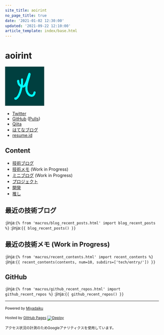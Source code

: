 ```yaml
---
site_title: aoirint
no_page_title: true
date: '2021-01-02 12:30:00'
updated: '2021-09-22 12:10:00'
article_template: index/base.html
---
```

# aoirint

![avatar](/static/images/avatar.png)

- [Twitter](https://twitter.com/aoirint)
- [GitHub](https://github.com/aoirint) ([Pulls](https://github.com/pulls?q=involves%3Aaoirint+-user%3Aaoirint))
- [Qiita](https://qiita.com/aoirint)
- [はてなブログ](https://aoirint.hatenablog.com/)
- [resume.id](https://www.resume.id/aoirint)

## Content
- [技術ブログ](https://blog.aoirint.com/)
- [技術メモ](tech/) (Work in Progress)
- [ミニブログ](times/) (Work in Progress)
- [プロジェクト](works/)
- [開発](dev/)
- [推し](favs/)

## 最近の技術ブログ
:jinja:`{% from 'macros/blog_recent_posts.html' import blog_recent_posts %}`
:jinja:`{{ blog_recent_posts() }}`

## 最近の技術メモ (Work in Progress)

:jinja:`{% from 'macros/recent_contents.html' import recent_contents %}`
:jinja:`{{ recent_contents(contents, num=10, subdirs=['tech/entry/']) }}`

## GitHub

:jinja:`{% from 'macros/github_recent_repos.html' import github_recent_repos %}`
:jinja:`{{ github_recent_repos() }}`

---
<small>Powered by [Miyadaiku](https://github.com/miyadaiku/miyadaiku)</small>

<small>Hosted by [GitHub Pages](https://pages.github.com/) [![Deploy](https://github.com/aoirint/aoirint.com/actions/workflows/deploy.yml/badge.svg)](https://github.com/aoirint/aoirint.com/actions/workflows/deploy.yml)</small>

<small>アクセス状況の計測のためGoogleアナリティクスを使用しています。</small>
